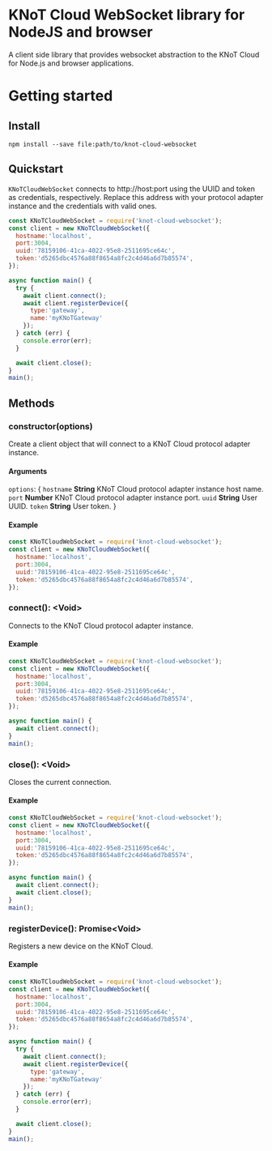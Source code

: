 # KNoT Cloud WebSocket library for NodeJS and browser

A client side library that provides websocket abstraction to the KNoT Cloud for Node.js and browser applications.

# Getting started

## Install

```console
npm install --save file:path/to/knot-cloud-websocket
```

## Quickstart

`KNoTCloudWebSocket` connects to http://host:port using the UUID and token as credentials, respectively. Replace this address with your protocol adapter instance and the credentials with valid ones.

```javascript
const KNoTCloudWebSocket = require('knot-cloud-websocket');
const client = new KNoTCloudWebSocket({
  hostname:'localhost',
  port:3004,
  uuid:'78159106-41ca-4022-95e8-2511695ce64c',
  token:'d5265dbc4576a88f8654a8fc2c4d46a6d7b85574',
});

async function main() {
  try {
    await client.connect();
    await client.registerDevice({
      type:'gateway',
      name:'myKNoTGateway'
    });
  } catch (err) {
    console.error(err);
  }

  await client.close();
}
main();
```
## Methods

### constructor(options)

Create a client object that will connect to a KNoT Cloud protocol adapter instance.

#### Arguments
`options`: {
  `hostname` **String** KNoT Cloud protocol adapter instance host name.
  `port` **Number** KNoT Cloud protocol adapter instance port.
  `uuid` **String** User UUID.
  `token` **String** User token.
}
#### Example

```javascript
const KNoTCloudWebSocket = require('knot-cloud-websocket');
const client = new KNoTCloudWebSocket({
  hostname:'localhost',
  port:3004,
  uuid:'78159106-41ca-4022-95e8-2511695ce64c',
  token:'d5265dbc4576a88f8654a8fc2c4d46a6d7b85574',
});
```

### connect(): &lt;Void&gt;

Connects to the KNoT Cloud protocol adapter instance.

#### Example

```javascript
const KNoTCloudWebSocket = require('knot-cloud-websocket');
const client = new KNoTCloudWebSocket({
  hostname:'localhost',
  port:3004,
  uuid:'78159106-41ca-4022-95e8-2511695ce64c',
  token:'d5265dbc4576a88f8654a8fc2c4d46a6d7b85574',
});

async function main() {
  await client.connect();
}
main();
```

### close(): &lt;Void&gt;

Closes the current connection.

#### Example

```javascript
const KNoTCloudWebSocket = require('knot-cloud-websocket');
const client = new KNoTCloudWebSocket({
  hostname:'localhost',
  port:3004,
  uuid:'78159106-41ca-4022-95e8-2511695ce64c',
  token:'d5265dbc4576a88f8654a8fc2c4d46a6d7b85574',
});

async function main() {
  await client.connect();
  await client.close();
}
main();
```

### registerDevice(): Promise&lt;Void&gt;

Registers a new device on the KNoT Cloud.

#### Example

```javascript
const KNoTCloudWebSocket = require('knot-cloud-websocket');
const client = new KNoTCloudWebSocket({
  hostname:'localhost',
  port:3004,
  uuid:'78159106-41ca-4022-95e8-2511695ce64c',
  token:'d5265dbc4576a88f8654a8fc2c4d46a6d7b85574',
});

async function main() {
  try {
    await client.connect();
    await client.registerDevice({
      type:'gateway',
      name:'myKNoTGateway'
    });
  } catch (err) {
    console.error(err);
  }

  await client.close();
}
main();
```
